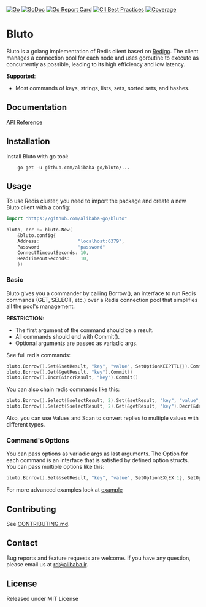[![Go](https://github.com/alibaba-go/bluto/workflows/Go/badge.svg)](https://github.com/alibaba-go/bluto/actions)
[![GoDoc](https://pkg.go.dev/badge/github.com/alibaba-go/bluto?status.svg)](https://pkg.go.dev/github.com/alibaba-go/bluto?tab=doc)
[![Go Report Card](https://goreportcard.com/badge/github.com/alibaba-go/bluto)](https://goreportcard.com/report/github.com/alibaba-go/bluto)
[![CII Best Practices](https://bestpractices.coreinfrastructure.org/projects/4289/badge)](https://bestpractices.coreinfrastructure.org/projects/4289)
[![Coverage](https://codecov.io/gh/alibaba-go/bluto/branch/master/graph/badge.svg)](https://codecov.io/gh/alibaba-go/bluto)


# Bluto
Bluto is a golang implementation of Redis client based on [Redigo](https://github.com/gomodule/redigo). The client manages a connection pool for each node and uses goroutine to execute as concurrently as possible, leading to its high efficiency and low latency.

**Supported**:
* Most commands of keys, strings, lists, sets, sorted sets, and hashes.


## Documentation
[API Reference](https://pkg.go.dev/github.com/alibaba-go/bluto)

## Installation
Install Bluto with go tool:
```
    go get -u github.com/alibaba-go/bluto/...
```
    
## Usage
To use Redis cluster, you need to import the package and create a new Bluto client
with a config:
```go
import "https://github.com/alibaba-go/bluto"

bluto, err := bluto.New(
    &bluto.config{
    Address:              "localhost:6379",
    Password              "password"
    ConnectTimeoutSeconds: 10,
    ReadTimeoutSeconds:    10,
    })
```

### Basic
Bluto gives you a commander by calling Borrow(), an interface to run Redis commands (GET, SELECT, etc.) over a Redis connection pool that simplifies all the pool's management.

**RESTRICTION**:
* The first argument of the command should be a result.
* All commands should end with Commit().
* Optional arguments are passed as variadic args.

See full redis commands: 

```go
bluto.Borrow().Set(&setResult, "key", "value", SetOptionKEEPTTL{}).Commit()
bluto.Borrow().Get(&getResult, "key").Commit()
bluto.Borrow().Incr(&incrResult, "key").Commit()
```
You can also chain redis commands like this:
```go
bluto.Borrow().Select(&selectResult, 2).Set(&setResult, "key", "value",SetOptionKEEPTTL{}).Incr(&incrResult, "key").Commit()
bluto.Borrow().Select(&selectResult, 2).Get(&getResult, "key").Decr(&decrResult, "key").Del(&delResult, "key").Commit()
```
Also, you can use Values and Scan to convert replies to multiple values with different types.

### Command's Options
You can pass options as variadic args as last arguments.
The Option for each command is an interface that is satisfied by defined option structs.
You can pass multiple options like this:
```go
bluto.Borrow().Set(&setResult, "key", "value", SetOptionEX{EX:1}, SetOptionNX{}, SetOptionKEEPTTL{}).Commit()
```
For more advanced examples look at [example](https://pkg.go.dev/github.com/alibaba-go/bluto/commander#example-Commander.Set-OptionSlice)

## Contributing
See [CONTRIBUTING.md](https://github.com/alibaba-go/bluto/blob/master/CONTRIBUTING.md).

## Contact
Bug reports and feature requests are welcome.
If you have any question, please email us at [rd@alibaba.ir](rd@alibaba.ir).

## License
Released under MIT License 
